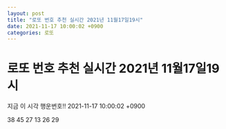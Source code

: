 ```yaml
---
layout: post
title: "로또 번호 추천 실시간 2021년 11월17일19시"
date: 2021-11-17 10:00:02 +0900
categories: 로또
---
```


# 로또 번호 추천 실시간 2021년 11월17일19시

지금 이 시각 행운번호!! 2021-11-17 10:00:02 +0900

 38  45  27  13  26  29 

